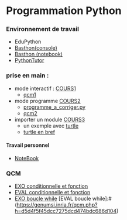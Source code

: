 
# Programmation Python
### Environnement de travail
* EduPython
* [Basthon(console)](https://console.basthon.fr/) 
* [Basthon (notebook)](https://notebook.basthon.fr/)
* [PythonTutor](https://pythontutor.com/visualize.html#mode=edit)

### prise en main :
* mode interactif : [COURS1](1ModeConsole.ipynb)
  * [qcm1](https://genumsi.inria.fr/qcm.php?h=3f244e65686cc52b39b500c18b46e613)
* mode programme  [COURS2](2ModeProgramme.ipynb)
  * [programme_a_corriger.py](programme_a_corriger.py)
  * [qcm2](https://genumsi.inria.fr/qcm.php?h=000f3605e6f18e8d777c5fe12773d128)
* importer un module [COURS3](3ImportationModule.ipynb)
  * un exemple avec [turtle](https://console.basthon.fr/?script=eJzLzC3ILypRKCktKslJ5eXi5YKw9NJSNAwNDDTh_JzUtBINSyQBdAXp-SX5GrpAIR2IMFwiJT8vVUMTAK4sHzw)
  * [turtle en bref](turtle-en-bref.pdf)

#### Travail personnel
* [NoteBook](TRAVAIL_PERSONNEL_S0.ipynb)

### QCM
- [EXO conditionnelle et fonction](https://genumsi.inria.fr/qcm.php?h=c736b09abc521b31a192a0bcb0b79656)
- [EVAL conditionnelle et fonction](https://genumsi.inria.fr/qcm.php?h=063c8c6e72448a20177bbcfe5188a883)
- [EXO boucle while](https://genumsi.inria.fr/qcm.php?h=9fbd4811aa4c10ca67f6685932770585)
  [EVAL boucle while]:#(https://genumsi.inria.fr/qcm.php?h=d5d4f5f45dcc7275dcd474bdc686d104)
